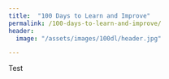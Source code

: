 ```yaml
---
title:  "100 Days to Learn and Improve"
permalink: /100-days-to-learn-and-improve/
header:
  image: "/assets/images/100dl/header.jpg"

---
```


Test